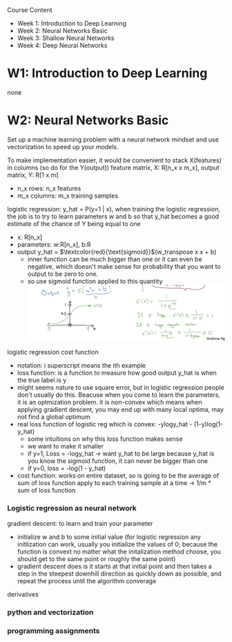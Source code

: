 Course Content
- Week 1: Introduction to Deep Learning
- Week 2: Neural Networks Basic
- Week 3: Shallow Neural Networks
- Week 4: Deep Neural Networks

# W1: Introduction to Deep Learning
none

# W2: Neural Networks Basic
Set up a machine learning problem with a neural network mindset and use vectorization to speed up your models.

To make implementation easier, it would be convenient to stack X(features) in columns (so do for the Y(output)) feature matrix, X: R[n_x x m_x], output matrix, Y: R[1 x m]
- n_x rows: n_x features
- m_x columns: m_x training samples

logistic regression: y_hat = P(y=1 | x), when training the logistic regression, the job is to try to learn parameters w and b so that y_hat becomes a good estimate of the chance of Y being equal to one
- x: R[n_x]
- parameters: w:R[n_x], b:R
- output y_hat = $`\textcolor{red}{\text{sigmoid}}`$(w_transpose x x + b)
  - inner function can be much bigger than one or it can even be negative, which doesn't make sense for probability that you want to output to be zero to one. 
  - so use sigmoid function applied to this quantity
 ![sigmoid](https://github.com/tinghe14/MLE-Learner/blob/34728ab2815cafe4cfa3f7f92d49c2d71aaf7efd/Deep%20Learning/Deep%20Learning%20Specialization%20from%20deeplearning.ai/sigmoid.png)
 
 logistic regression cost function
 - notation: i superscript means the ith example
 - loss function: is a function to measure how good output y_hat is when the true label is y
  - might seems nature to use square error, but in logistic regression people don't usually do this. Beacuse when you come to learn the parameters, it is an optmization problem. it is non-convex which means when applying gradient descent, you may end up with many local optima, may not find a global optimum
  - real loss function of logistic reg which is convex: -ylogy_hat - (1-y)log(1-y_hat)
    - some intuitions on why this loss function makes sense
    - we want to make it smaller
    - if y=1, Loss = -logy_hat -> want y_hat to be large because y_hat is you know the sigmoid function, it can never be bigger than one
    - if y=0, loss = -log(1 - y_hat)
- cost function: works on entire dataset, so is going to be the average of sum of loss function apply to each training sample at a time -> 1/m * sum of loss function

### Logistic regression as neural network
gradient descent: to learn and train your parameter
- initialize w and b to some initial value (for logistic regression any initlization can work, usually you initialize the values of 0; because the function is convext no matter what the initalization method choose, you should get to the same point or roughly the same point)
- gradient descent does is it starts at that initial point and then takes a step in the steepest downhill direction as quickly down as possible, and repeat the process until the algorithm converage

derivatives

 
### python and vectorization
### programming assignments
